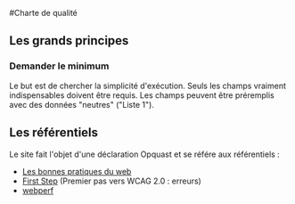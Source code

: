 #Charte de qualité

## Les grands principes

### Demander le minimum

Le but est de chercher la simplicité d'exécution.
Seuls les champs vraiment indispensables doivent être requis. Les champs peuvent être préremplis avec des données "neutres" ("Liste 1").

## Les référentiels

Le site fait l'objet d'une déclaration Opquast et se référe aux référentiels :
- [Les bonnes pratiques du web](https://checklists.opquast.com/fr/oqs-v2)
- [First Step](https://checklists.opquast.com/fr/accessibility-first-step) (Premier pas vers WCAG 2.0 : erreurs)
- [webperf](https://checklists.opquast.com/webperf)
